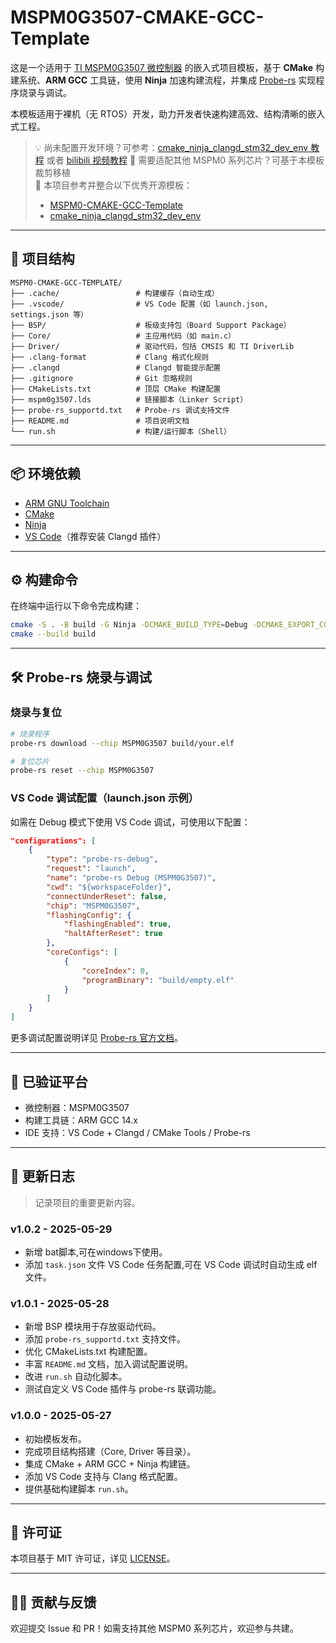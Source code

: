# MSPM0G3507-CMAKE-GCC-Template

这是一个适用于 [TI MSPM0G3507 微控制器](https://www.ti.com/product/MSPM0G3507) 的嵌入式项目模板，基于 **CMake** 构建系统、**ARM GCC** 工具链，使用 **Ninja** 加速构建流程，并集成 [Probe-rs](https://probe.rs/) 实现程序烧录与调试。

本模板适用于裸机（无 RTOS）开发，助力开发者快速构建高效、结构清晰的嵌入式工程。

> 💡 尚未配置开发环境？可参考：[cmake_ninja_clangd_stm32_dev_env 教程](https://github.com/linkyourbin/cmake_ninja_clangd_stm32_dev_env/blob/master/tut.md) 或者 [bilibili 视频教程](https://www.bilibili.com/video/BV11tj9zDEVa/?spm_id_from=333.1007.top_right_bar_window_history.content.click&vd_source=9e440f398c1d1374db8629d6beed4370)
> 🔄 需要适配其他 MSPM0 系列芯片？可基于本模板裁剪移植  
> 📌 本项目参考并整合以下优秀开源模板：
> - [MSPM0-CMAKE-GCC-Template](https://github.com/zhzhongshi/MSPM0-CMAKE-GCC-Template)
> - [cmake_ninja_clangd_stm32_dev_env](https://github.com/linkyourbin/cmake_ninja_clangd_stm32_dev_env)

---

## 🧱 项目结构

```
MSPM0-CMAKE-GCC-TEMPLATE/
├── .cache/                 # 构建缓存（自动生成）
├── .vscode/                # VS Code 配置（如 launch.json, settings.json 等）
├── BSP/                    # 板级支持包（Board Support Package）
├── Core/                   # 主应用代码（如 main.c）
├── Driver/                 # 驱动代码，包括 CMSIS 和 TI DriverLib
├── .clang-format           # Clang 格式化规则
├── .clangd                 # Clangd 智能提示配置
├── .gitignore              # Git 忽略规则
├── CMakeLists.txt          # 顶层 CMake 构建配置
├── mspm0g3507.lds          # 链接脚本（Linker Script）
├── probe-rs_supportd.txt   # Probe-rs 调试支持文件
├── README.md               # 项目说明文档
└── run.sh                  # 构建/运行脚本（Shell）
```

---

## 📦 环境依赖

- [ARM GNU Toolchain](https://developer.arm.com/downloads/-/arm-gnu-toolchain)
- [CMake](https://cmake.org/download/)
- [Ninja](https://ninja-build.org/)
- [VS Code](https://code.visualstudio.com/)（推荐安装 Clangd 插件）

---

## ⚙️ 构建命令

在终端中运行以下命令完成构建：

```bash
cmake -S . -B build -G Ninja -DCMAKE_BUILD_TYPE=Debug -DCMAKE_EXPORT_COMPILE_COMMANDS=TRUE
cmake --build build
```

---

## 🛠️ Probe-rs 烧录与调试

### 烧录与复位

```bash
# 烧录程序
probe-rs download --chip MSPM0G3507 build/your.elf

# 复位芯片
probe-rs reset --chip MSPM0G3507
```

### VS Code 调试配置（launch.json 示例）

如需在 Debug 模式下使用 VS Code 调试，可使用以下配置：

```json
"configurations": [
    {
        "type": "probe-rs-debug",
        "request": "launch",
        "name": "probe-rs Debug (MSPM0G3507)",
        "cwd": "${workspaceFolder}",
        "connectUnderReset": false,
        "chip": "MSPM0G3507",
        "flashingConfig": {
            "flashingEnabled": true,
            "haltAfterReset": true
        },
        "coreConfigs": [
            {
                "coreIndex": 0,
                "programBinary": "build/empty.elf"
            }
        ]
    }
]
```

更多调试配置说明详见 [Probe-rs 官方文档](https://probe.rs/docs/tools/debugger/)。

---

## 🧪 已验证平台

- 微控制器：MSPM0G3507
- 构建工具链：ARM GCC 14.x
- IDE 支持：VS Code + Clangd / CMake Tools / Probe-rs

---

## 📝 更新日志

> 记录项目的重要更新内容。

### v1.0.2 - 2025-05-29
- 新增 bat脚本,可在windows下使用。
- 添加 `task.json` 文件 VS Code 任务配置,可在 VS Code 调试时自动生成 elf 文件。

### v1.0.1 - 2025-05-28
- 新增 BSP 模块用于存放驱动代码。
- 添加 `probe-rs_supportd.txt` 支持文件。
- 优化 CMakeLists.txt 构建配置。
- 丰富 `README.md` 文档，加入调试配置说明。
- 改进 `run.sh` 自动化脚本。
- 测试自定义 VS Code 插件与 probe-rs 联调功能。

### v1.0.0 - 2025-05-27
- 初始模板发布。
- 完成项目结构搭建（Core, Driver 等目录）。
- 集成 CMake + ARM GCC + Ninja 构建链。
- 添加 VS Code 支持与 Clang 格式配置。
- 提供基础构建脚本 `run.sh`。

---

## 📄 许可证

本项目基于 MIT 许可证，详见 [LICENSE](./LICENSE)。

---

## 🙋‍♂️ 贡献与反馈

欢迎提交 Issue 和 PR！如需支持其他 MSPM0 系列芯片，欢迎参与共建。
